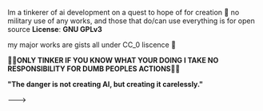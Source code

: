Im a tinkerer of ai development on a quest to
hope of for creation 🖖 no military 
use of any works, and those that do/can use 
everything is for open source 
**License**: **GNU GPLv3**

my major works are gists all under CC_0 liscence 🖖

🚨🚨**ONLY TINKER IF YOU KNOW WHAT YOUR DOING I TAKE NO RESPONSIBILITY FOR DUMB PEOPLES ACTIONS**🚨🚨


**"The danger is not creating AI, but creating it carelessly."**

--->
